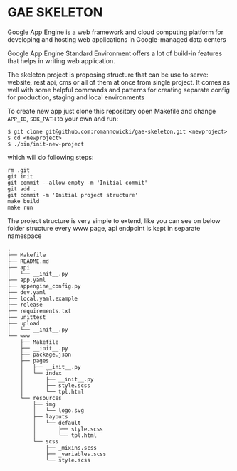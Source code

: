 # GAE SKELETON

Google App Engine is a web framework and cloud computing platform for 
developing and hosting web applications in Google-managed data centers

Google App Engine Standard Environment offers a lot of build-in features that
helps in writing web application. 

The skeleton project is proposing structure that can be use to serve: website,
rest api, cms or all of them at once from single project. It comes as well
with some helpful commands and patterns for creating separate config for 
production, staging and local environments

To create new app just clone this repository open Makefile and change 
`APP_ID`, `SDK_PATH` to your own and run:

```
$ git clone git@github.com:romannowicki/gae-skeleton.git <newproject>
$ cd <newproject>
$ ./bin/init-new-project
```

which will do following steps:

```
rm .git
git init
git commit --allow-empty -m 'Initial commit'
git add .
git commit -m 'Initial project structure'
make build
make run
```

The project structure is very simple to extend, like you can see on below
folder structure every www page, api endpoint is kept in separate namespace

```
.
├── Makefile
├── README.md
├── api
│   └── __init__.py
├── app.yaml
├── appengine_config.py
├── dev.yaml
├── local.yaml.example
├── release
├── requirements.txt
├── unittest
├── upload
│   └── __init__.py
└── www
    ├── Makefile
    ├── __init__.py
    ├── package.json
    ├── pages
    │   ├── __init__.py
    │   └── index
    │       ├── __init__.py
    │       ├── style.scss
    │       └── tpl.html
    └── resources
        ├── img
        │   └── logo.svg
        ├── layouts
        │   └── default
        │       ├── style.scss
        │       └── tpl.html
        └── scss
            ├── _mixins.scss
            ├── _variables.scss
            └── style.scss
```
